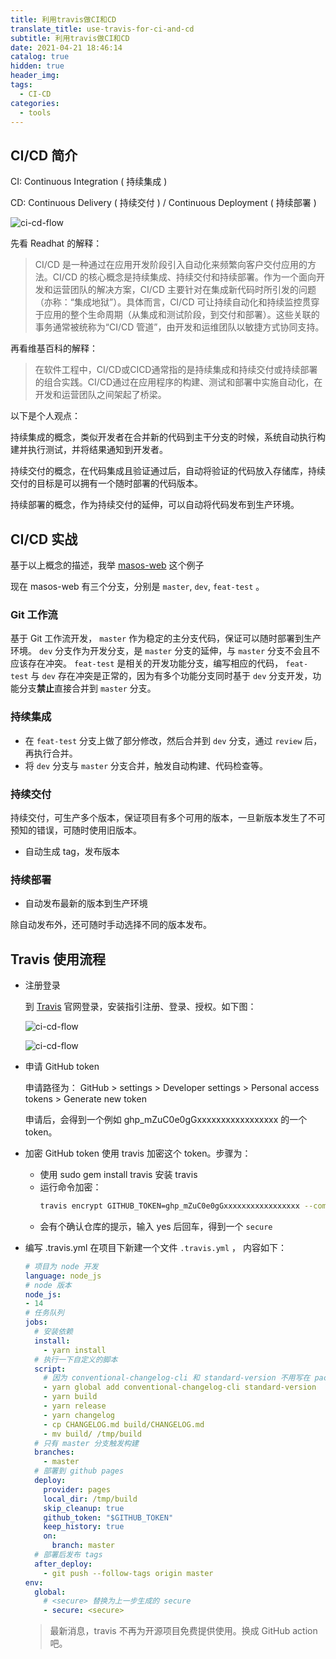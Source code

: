 ```yaml
---
title: 利用travis做CI和CD
translate_title: use-travis-for-ci-and-cd
subtitle: 利用travis做CI和CD
date: 2021-04-21 18:46:14
catalog: true
hidden: true
header_img:
tags:
  - CI-CD
categories:
  - tools
---
```


## CI/CD 简介
CI: Continuous Integration ( 持续集成 )

CD: Continuous Delivery ( 持续交付 ) / Continuous Deployment ( 持续部署 )

![ci-cd-flow](/img/blog_img/ci-cd-flow.png)

先看 Readhat 的解释：
>CI/CD 是一种通过在应用开发阶段引入自动化来频繁向客户交付应用的方法。CI/CD 的核心概念是持续集成、持续交付和持续部署。作为一个面向开发和运营团队的解决方案，CI/CD 主要针对在集成新代码时所引发的问题（亦称：“集成地狱”）。具体而言，CI/CD 可让持续自动化和持续监控贯穿于应用的整个生命周期（从集成和测试阶段，到交付和部署）。这些关联的事务通常被统称为“CI/CD 管道”，由开发和运维团队以敏捷方式协同支持。

再看维基百科的解释：

> 在软件工程中，CI/CD或CICD通常指的是持续集成和持续交付或持续部署的组合实践。CI/CD通过在应用程序的构建、测试和部署中实施自动化，在开发和运营团队之间架起了桥梁。

以下是个人观点：

持续集成的概念，类似开发者在合并新的代码到主干分支的时候，系统自动执行构建并执行测试，并将结果通知到开发者。

持续交付的概念，在代码集成且验证通过后，自动将验证的代码放入存储库，持续交付的目标是可以拥有一个随时部署的代码版本。

持续部署的概念，作为持续交付的延伸，可以自动将代码发布到生产环境。

## CI/CD 实战

基于以上概念的描述，我举 [masos-web](https://github.com/kavience/masos-web) 这个例子

现在 masos-web 有三个分支，分别是 `master`, `dev`, `feat-test` 。

### Git 工作流
基于 Git 工作流开发， `master` 作为稳定的主分支代码，保证可以随时部署到生产环境。 `dev` 分支作为开发分支，是 `master` 分支的延伸，与 `master` 分支不会且不应该存在冲突。 `feat-test` 是相关的开发功能分支，编写相应的代码， `feat-test` 与 `dev` 存在冲突是正常的，因为有多个功能分支同时基于 `dev` 分支开发，功能分支**禁止**直接合并到 `master` 分支。

### 持续集成

- 在 `feat-test` 分支上做了部分修改，然后合并到 `dev` 分支，通过 `review` 后，再执行合并。
- 将 `dev` 分支与 `master` 分支合并，触发自动构建、代码检查等。

### 持续交付
持续交付，可生产多个版本，保证项目有多个可用的版本，一旦新版本发生了不可预知的错误，可随时使用旧版本。

- 自动生成 tag，发布版本

### 持续部署
- 自动发布最新的版本到生产环境

除自动发布外，还可随时手动选择不同的版本发布。


## Travis 使用流程

- 注册登录
  
  到 [Travis](https://travis-ci.com/) 官网登录，安装指引注册、登录、授权。如下图：

  ![ci-cd-flow](/img/blog_img/travis1.png)

  ![ci-cd-flow](/img/blog_img/travis2.png)

- 申请 GitHub token 

  申请路径为： GitHub > settings > Developer settings > Personal access tokens > Generate new token

  申请后，会得到一个例如 ghp_mZuC0e0gGxxxxxxxxxxxxxxxxx 的一个 token。
  
- 加密 GitHub token
  使用 travis 加密这个 token。步骤为：
  - 使用 sudo gem install travis 安装 travis
  - 运行命令加密：
    ```bash   
    travis encrypt GITHUB_TOKEN=ghp_mZuC0e0gGxxxxxxxxxxxxxxxxx --com
    ```
  - 会有个确认仓库的提示，输入 yes 后回车，得到一个 `secure`

- 编写 .travis.yml 
在项目下新建一个文件 `.travis.yml` ， 内容如下：
  ```yml
  # 项目为 node 开发
  language: node_js
  # node 版本
  node_js:
  - 14
  # 任务队列 
  jobs: 
    # 安装依赖
    install:
      - yarn install
    # 执行一下自定义的脚本
    script:
      # 因为 conventional-changelog-cli 和 standard-version 不用写在 package.json ，而是采用全局安装的方式
      - yarn global add conventional-changelog-cli standard-version
      - yarn build
      - yarn release
      - yarn changelog
      - cp CHANGELOG.md build/CHANGELOG.md
      - mv build/ /tmp/build
    # 只有 master 分支触发构建
    branches:
      - master
    # 部署到 github pages
    deploy:
      provider: pages
      local_dir: /tmp/build
      skip_cleanup: true
      github_token: "$GITHUB_TOKEN"
      keep_history: true
      on:
        branch: master
    # 部署后发布 tags
    after_deploy:
      - git push --follow-tags origin master
  env:
    global:
      # <secure> 替换为上一步生成的 secure
      - secure: <secure>
  ```

  > 最新消息，travis 不再为开源项目免费提供使用。换成 GitHub action 吧。